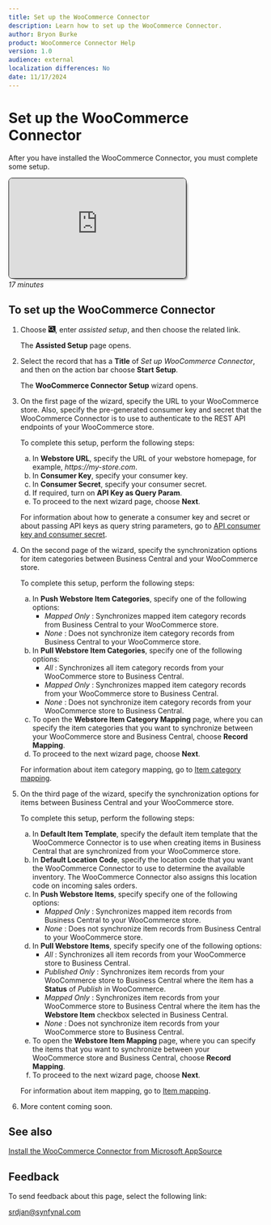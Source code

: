 ```yaml
---
title: Set up the WooCommerce Connector
description: Learn how to set up the WooCommerce Connector.
author: Bryon Burke
product: WooCommerce Connector Help
version: 1.0
audience: external
localization differences: No
date: 11/17/2024
---
```


<!-- markdownlint-disable MD006 MD007 MD009 MD024 MD025 MD033 -->
<!--// cspell:ignore  markdownlint allowfullscreen keyframes WooCommerce autoplay webstore -->

# Set up the WooCommerce Connector

After you have installed the WooCommerce Connector, you must complete some setup.

<iframe width="350" height="197" src="https://www.youtube.com/embed/oQrN34-WnT8" title="YouTube video player" frameborder="0" allow="accelerometer; autoplay; clipboard-write; encrypted-media; gyroscope; picture-in-picture" allowfullscreen style="border:1px solid; border-color:#0a0a0a;box-shadow:5px 5px 5px -5px #0a0a0a;border-radius:7px"></iframe><br><i>17 minutes</i>

## To set up the WooCommerce Connector

1. Choose ![Lightbulb that opens the Tell Me feature.](media/ui-search/search_small.png "Tell me what you want to do"), enter <i>assisted setup</i>, and then choose the related link.

   The <b>Assisted Setup</b> page opens.

1. Select the record that has a <b>Title</b> of <i>Set up WooCommerce Connector</i>, and then on the action bar choose <b>Start Setup</b>.

   The <b>WooCommerce Connector Setup</b> wizard opens.

1. On the first page of the wizard, specify the URL to your WooCommerce store. Also, specify the pre-generated consumer key and secret that the WooCommerce Connector is to use to authenticate to the REST API endpoints of your WooCommerce store.

   To complete this setup, perform the following steps:
   <ol type="a">
    <li>In <b>Webstore URL</b>, specify the URL of your webstore homepage, for example, <i>https://my-store.com</i>.</li>
    <li>In <b>Consumer Key</b>, specify your consumer key.</li>
    <li>In <b>Consumer Secret</b>, specify your consumer secret.</li>
    <li>If required, turn on <b>API Key as Query Param</b>.</li>
    <li>To proceed to the next wizard page, choose <b>Next</b>.</li>
   </ol>

   For information about how to generate a consumer key and secret or about passing API keys as query string parameters, go to <a href="api-consumer-key-consumer-secret.md" target="_blank">API consumer key and consumer secret</a>.

1. On the second page of the wizard, specify the synchronization options for item categories between Business Central and your WooCommerce store.

   To complete this setup, perform the following steps:
   <ol type="a">
    <li>In <b>Push Webstore Item Categories</b>, specify one of the following options:
     <ul>
      <li><i>Mapped Only</i> : Synchronizes mapped item category records from Business Central to your WooCommerce store.</li>
      <li><i>None</i> : Does not synchronize item category records from Business Central to your WooCommerce store.</li>
     </ul></li>
    <li>In <b>Pull Webstore Item Categories</b>, specify one of the following options:
     <ul>
      <li><i>All</i> : Synchronizes all item category records from your WooCommerce store to Business Central.</li>
      <li><i>Mapped Only</i> : Synchronizes mapped item category records from your WooCommerce store to Business Central.</li>
      <li><i>None</i> : Does not synchronize item category records from your WooCommerce store to Business Central.</li>
     </ul></li>
    <li>To open the <b>Webstore Item Category Mapping</b> page, where you can specify the item categories that you want to synchronize between your WooCommerce store and Business Central, choose <b>Record Mapping</b>.</li>
    <li>To proceed to the next wizard page, choose <b>Next</b>.</li>
   </ol>

   For information about item category mapping, go to <a href="item-category-mapping.md" target="_blank">Item category mapping</a>.

1. On the third page of the wizard, specify the synchronization options for items between Business Central and your WooCommerce store.

   To complete this setup, perform the following steps:
   <ol type="a">
    <li>In <b>Default Item Template</b>, specify the default item template that the WooCommerce Connector is to use when creating items in Business Central that are synchronized from your WooCommerce store.</li>
    <li>In <b>Default Location Code</b>, specify the location code that you want the WooCommerce Connector to use to determine the available inventory. The WooCommerce Connector also assigns this location code on incoming sales orders.</li>
    <li>In <b>Push Webstore Items</b>, specify specify one of the following options:
     <ul>
      <li><i>Mapped Only</i> : Synchronizes mapped item records from Business Central to your WooCommerce store.</li>
      <li><i>None</i> : Does not synchronize item records from Business Central to your WooCommerce store.</li>
     </ul></li>
    <li>In <b>Pull Webstore Items</b>, specify specify one of the following options:
     <ul>
      <li><i>All</i> : Synchronizes all item records from your WooCommerce store to Business Central.</li>
      <li><i>Published Only</i> : Synchronizes item records from your WooCommerce store to Business Central where the item has a <b>Status</b> of <i>Publish</i> in WooCommerce.</li>
      <li><i>Mapped Only</i> : Synchronizes item records from your WooCommerce store to Business Central where the item has the <b>Webstore Item</b> checkbox selected in Business Central.</li>
      <li><i>None</i> : Does not synchronize item records from your WooCommerce store to Business Central.</li>
     </ul></li>
    <li>To open the <b>Webstore Item Mapping</b> page, where you can specify the items that you want to synchronize between your WooCommerce store and Business Central, choose <b>Record Mapping</b>.</li>
    <li>To proceed to the next wizard page, choose <b>Next</b>.</li>
   </ol>

   For information about item mapping, go to <a href="item-mapping.md" target="_blank">Item mapping</a>.

1. More content coming soon.

## See also

[Install the WooCommerce Connector from Microsoft AppSource](install-woocommerce-connector-from-microsoft-appsource.md)

## Feedback

To send feedback about this page, select the following link:

[srdjan@synfynal.com](mailto:srdjan@synfynal.com?subject=Documentation%20Feedback%20Product%20Docs:%20set-up-woocommerce-connector)
